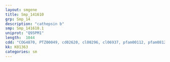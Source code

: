```yaml
---
layout: smgene
title: Smp_141610
grp: Smp_14
description: "cathepsin b"
smp: Smp_141610.1
uniprot: "Q95PM1"
length:  1044
cdd: "COG4870, PTZ00049, cd02620, cl00296, cl06937, pfam00112, pfam08127, smart00645"
kk: K01363
categories: sm
---
```

